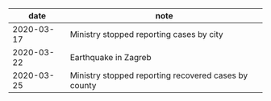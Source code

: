 | date | note |
|------|------|
| 2020-03-17 | Ministry stopped reporting cases by city |
| 2020-03-22 | Earthquake in Zagreb |
| 2020-03-25 | Ministry stopped reporting recovered cases by county |